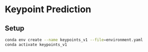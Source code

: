# Keypoint Prediction

## Setup

```bash
conda env create --name keypoints_v1 --file=environment.yaml
conda activate keypoints_v1
```
